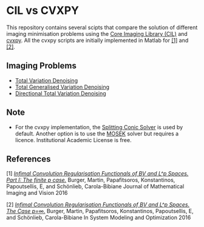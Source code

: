 # CIL vs CVXPY

This repository contains several scipts that compare the solution of different imaging minimisation problems using the [Core Imaging Library (CIL)](https://github.com/TomographicImaging/CIL) and [cvxpy](https://github.com/cvxpy/cvxpy). All the cvxpy scripts are initially implemented in Matlab for [[1]](#1) and [[2]](#2).
    

## Imaging Problems

- [Total Variation Denoising](https://github.com/epapoutsellis/CIL_and_CVXPY/blob/main/TotalVariation.py)
- [Total Generalised Variation Denoising](https://github.com/epapoutsellis/CIL_and_CVXPY/blob/main/TotalGeneralisedVariation.py)
- [Directional Total Variation Denoising](https://github.com/epapoutsellis/CIL_and_CVXPY/blob/main/Directional_TotalVariation.py)

## Note

- For the cvxpy implementation, the [Splitting Conic Solver](https://github.com/cvxgrp/scs) is used by default. Another option is to use the [MOSEK](https://www.cvxpy.org/tutorial/advanced/index.html) solver but requires a licence. Institutional Academic License is free.

## References

<a id="1">[1]</a> 
[_Infimal Convolution Regularisation Functionals of BV and L^p Spaces. Part I: The finite p case._](https://link.springer.com/article/10.1007%2Fs10851-015-0624-6)
Burger, Martin, Papafitsoros, Konstantinos, Papoutsellis, E, and Schönlieb, Carola-Bibiane
Journal of Mathematical Imaging and Vision 2016

<a id="2">[2]</a> 
[_Infimal Convolution Regularisation Functionals of BV and L^p Spaces. The Case p=∞._](https://link.springer.com/chapter/10.1007/978-3-319-55795-3_15)
Burger, Martin, Papafitsoros, Konstantinos, Papoutsellis, E, and Schönlieb, Carola-Bibiane
In System Modeling and Optimization 2016



